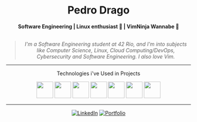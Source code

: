 <h1 align="center"> Pedro Drago </h1>
    
<div align="center">
    <b>Software Engineering | Linux enthusiast 🐧 | VimNinja Wannabe 🥷 </b>
    <br>
    <br>
    <blockquote>
        <p><i> I'm a Software Engineering student at 42 Rio, and I'm into subjects like Computer Science, Linux, Cloud Computing/DevOps, Cybersecurity and Software Engineering. I also love Vim.</i></p>    
    </blockquote>
</div>

---
<div align="center">
    <p>Technologies i've Used in Projects</p>
</div>
<div display="inline" align="center">
    <img width="45" src="https://cdn.jsdelivr.net/gh/devicons/devicon/icons/c/c-original.svg" />          
    <img width="45" src="https://cdn.jsdelivr.net/gh/devicons/devicon/icons/ruby/ruby-original.svg" />
    <img width="45" src="https://cdn.jsdelivr.net/gh/devicons/devicon/icons/rails/rails-original-wordmark.svg" />     
    <img width="45" src="https://cdn.jsdelivr.net/gh/devicons/devicon/icons/sqlite/sqlite-original.svg" />          
    <img width="45" src="https://cdn.jsdelivr.net/gh/devicons/devicon/icons/linux/linux-original.svg" />
    <img width="45" src="https://cdn.jsdelivr.net/gh/devicons/devicon/icons/python/python-original.svg" />    
    <img width="45" src="https://cdn.jsdelivr.net/gh/devicons/devicon/icons/heroku/heroku-plain.svg" />
</div>

---
<div align="center">

[![LinkedIn](https://img.shields.io/badge/linkedin-%230077B5.svg?style=for-the-badge&logo=linkedin&logoColor=white)](https://www.linkedin.com/in/pedro-drago/)
[![Portfolio](https://img.shields.io/badge/Portfolio-orange?style=for-the-badge&logo=accenture)](https://pedrodrago.github.io/Portfolio/)
</div>


